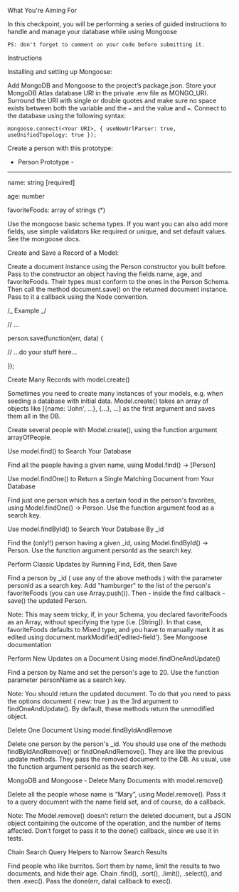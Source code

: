 What You're Aiming For

In this checkpoint, you will be performing a series of guided instructions to handle and manage your database while using Mongoose

    PS: don't forget to comment on your code before submitting it.

Instructions

Installing and setting up Mongoose:

Add MongoDB and Mongoose to the project’s package.json. Store your MongoDB Atlas database URI in the private .env file as MONGO_URI. Surround the URI with single or double quotes and make sure no space exists between both the variable and the `=` and the value and `=`. Connect to the database using the following syntax:

`mongoose.connect(<Your URI>, { useNewUrlParser: true, useUnifiedTopology: true }); `

Create a person with this prototype:

- Person Prototype -

---

name: string [required]

age: number

favoriteFoods: array of strings (\*)

Use the mongoose basic schema types. If you want you can also add more fields, use simple validators like required or unique, and set default values. See the mongoose docs.

Create and Save a Record of a Model:

Create a document instance using the Person constructor you built before. Pass to the constructor an object having the fields name, age, and favoriteFoods. Their types must conform to the ones in the Person Schema. Then call the method document.save() on the returned document instance. Pass to it a callback using the Node convention.

/_ Example _/

// ...

person.save(function(err, data) {

// ...do your stuff here...

});

Create Many Records with model.create()

Sometimes you need to create many instances of your models, e.g. when seeding a database with initial data. Model.create() takes an array of objects like [{name: 'John', ...}, {...}, ...] as the first argument and saves them all in the DB.

Create several people with Model.create(), using the function argument arrayOfPeople.

Use model.find() to Search Your Database

Find all the people having a given name, using Model.find() -> [Person]

Use model.findOne() to Return a Single Matching Document from Your Database

Find just one person which has a certain food in the person's favorites, using Model.findOne() -> Person. Use the function argument food as a search key.

Use model.findById() to Search Your Database By \_id

Find the (only!!) person having a given \_id, using Model.findById() -> Person. Use the function argument personId as the search key.

Perform Classic Updates by Running Find, Edit, then Save

Find a person by \_id ( use any of the above methods ) with the parameter personId as a search key. Add "hamburger" to the list of the person's favoriteFoods (you can use Array.push()). Then - inside the find callback - save() the updated Person.

Note: This may seem tricky, if, in your Schema, you declared favoriteFoods as an Array, without specifying the type (i.e. [String]). In that case, favoriteFoods defaults to Mixed type, and you have to manually mark it as edited using document.markModified('edited-field'). See Mongoose documentation

Perform New Updates on a Document Using model.findOneAndUpdate()

Find a person by Name and set the person's age to 20. Use the function parameter personName as a search key.

Note: You should return the updated document. To do that you need to pass the options document { new: true } as the 3rd argument to findOneAndUpdate(). By default, these methods return the unmodified object.

Delete One Document Using model.findByIdAndRemove

Delete one person by the person's \_id. You should use one of the methods findByIdAndRemove() or findOneAndRemove(). They are like the previous update methods. They pass the removed document to the DB. As usual, use the function argument personId as the search key.

MongoDB and Mongoose - Delete Many Documents with model.remove()

Delete all the people whose name is “Mary”, using Model.remove(). Pass it to a query document with the name field set, and of course, do a callback.

Note: The Model.remove() doesn’t return the deleted document, but a JSON object containing the outcome of the operation, and the number of items affected. Don’t forget to pass it to the done() callback, since we use it in tests.

Chain Search Query Helpers to Narrow Search Results

Find people who like burritos. Sort them by name, limit the results to two documents, and hide their age. Chain .find(), .sort(), .limit(), .select(), and then .exec(). Pass the done(err, data) callback to exec().
